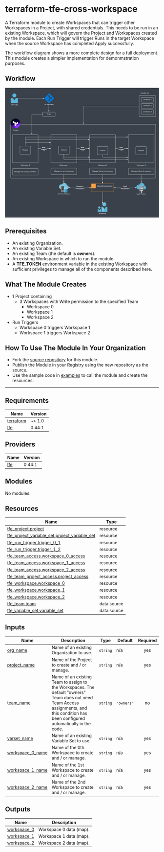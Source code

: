 # terraform-tfe-cross-workspace

A Terraform module to create Workspaces that can trigger other Workspaces in a Project, with shared credentials. This needs to be run in an existing Workspace, which will govern the Project and Workspaces created by the module. Each Run Trigger will trigger Runs in the target Workspace when the source Workspace has completed Apply successfully.

The workflow diagram shows a more complete design for a full deployment. This module creates a simpler implementation for demonmstration purposes.

## Workflow

![Full design workflow](https://raw.githubusercontent.com/fer1035/terraform-tfe-cross-workspace/main/images/cross_workspace.png "Full design workflow")

## Prerequisites

- An existing Organization.
- An existing Variable Set.
- An existing Team (the default is **owners**).
- An existing Workspace in which to run the module.
- A **TFE_TOKEN** environment variable in the existing Workspace with sufficient privileges to manage all of the components described here.

## What The Module Creates

- 1 Project containing
    - 3 Workspaces with Write permission to the specified Team
        - Workspace 0
        - Workspace 1
        - Workspace 2
- Run Triggers
    - Workspace 0 triggers Workspace 1
    - Workspace 1 triggers Workspace 2

## How To Use The Module In Your Organization

- Fork the [source repository](https://github.com/fer1035/terraform-tfe-cross-workspace) for this module.
- Publish the Module in your Registry using the new repository as the source.
- Use the sample code in [examples](https://github.com/fer1035/terraform-tfe-cross-workspace/tree/main/images) to call the module and create the resources.

---

## Requirements

| Name | Version |
|------|---------|
| <a name="requirement_terraform"></a> [terraform](#requirement\_terraform) | ~> 1.0 |
| <a name="requirement_tfe"></a> [tfe](#requirement\_tfe) | 0.44.1 |

## Providers

| Name | Version |
|------|---------|
| <a name="provider_tfe"></a> [tfe](#provider\_tfe) | 0.44.1 |

## Modules

No modules.

## Resources

| Name | Type |
|------|------|
| [tfe_project.project](https://registry.terraform.io/providers/hashicorp/tfe/0.44.1/docs/resources/project) | resource |
| [tfe_project_variable_set.project_variable_set](https://registry.terraform.io/providers/hashicorp/tfe/0.44.1/docs/resources/project_variable_set) | resource |
| [tfe_run_trigger.trigger_0_1](https://registry.terraform.io/providers/hashicorp/tfe/0.44.1/docs/resources/run_trigger) | resource |
| [tfe_run_trigger.trigger_1_2](https://registry.terraform.io/providers/hashicorp/tfe/0.44.1/docs/resources/run_trigger) | resource |
| [tfe_team_access.workspace_0_access](https://registry.terraform.io/providers/hashicorp/tfe/0.44.1/docs/resources/team_access) | resource |
| [tfe_team_access.workspace_1_access](https://registry.terraform.io/providers/hashicorp/tfe/0.44.1/docs/resources/team_access) | resource |
| [tfe_team_access.workspace_2_access](https://registry.terraform.io/providers/hashicorp/tfe/0.44.1/docs/resources/team_access) | resource |
| [tfe_team_project_access.project_access](https://registry.terraform.io/providers/hashicorp/tfe/0.44.1/docs/resources/team_project_access) | resource |
| [tfe_workspace.workspace_0](https://registry.terraform.io/providers/hashicorp/tfe/0.44.1/docs/resources/workspace) | resource |
| [tfe_workspace.workspace_1](https://registry.terraform.io/providers/hashicorp/tfe/0.44.1/docs/resources/workspace) | resource |
| [tfe_workspace.workspace_2](https://registry.terraform.io/providers/hashicorp/tfe/0.44.1/docs/resources/workspace) | resource |
| [tfe_team.team](https://registry.terraform.io/providers/hashicorp/tfe/0.44.1/docs/data-sources/team) | data source |
| [tfe_variable_set.variable_set](https://registry.terraform.io/providers/hashicorp/tfe/0.44.1/docs/data-sources/variable_set) | data source |

## Inputs

| Name | Description | Type | Default | Required |
|------|-------------|------|---------|:--------:|
| <a name="input_org_name"></a> [org\_name](#input\_org\_name) | Name of an existing Organization to use. | `string` | n/a | yes |
| <a name="input_project_name"></a> [project\_name](#input\_project\_name) | Name of the Project to create and / or manage. | `string` | n/a | yes |
| <a name="input_team_name"></a> [team\_name](#input\_team\_name) | Name of an existing Team to assign to the Workspaces. The default "owners" Team does not need Team Access assignments, and this condition has been configured automatically in the code. | `string` | `"owners"` | no |
| <a name="input_varset_name"></a> [varset\_name](#input\_varset\_name) | Name of an existing Variable Set to use. | `string` | n/a | yes |
| <a name="input_workspace_0_name"></a> [workspace\_0\_name](#input\_workspace\_0\_name) | Name of the 0th Workspace to create and / or manage. | `string` | n/a | yes |
| <a name="input_workspace_1_name"></a> [workspace\_1\_name](#input\_workspace\_1\_name) | Name of the 1st Workspace to create and / or manage. | `string` | n/a | yes |
| <a name="input_workspace_2_name"></a> [workspace\_2\_name](#input\_workspace\_2\_name) | Name of the 2nd Workspace to create and / or manage. | `string` | n/a | yes |

## Outputs

| Name | Description |
|------|-------------|
| <a name="output_workspace_0"></a> [workspace\_0](#output\_workspace\_0) | Workspace 0 data (map). |
| <a name="output_workspace_1"></a> [workspace\_1](#output\_workspace\_1) | Workspace 1 data (map). |
| <a name="output_workspace_2"></a> [workspace\_2](#output\_workspace\_2) | Workspace 2 data (map). |
